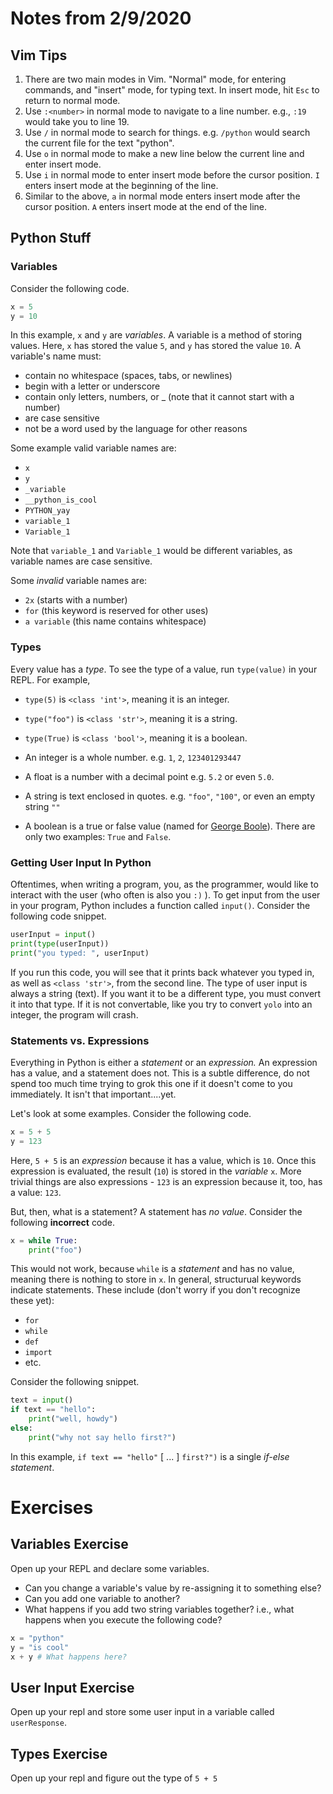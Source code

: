 # Notes from 2/9/2020
## Vim Tips
1. There are two main modes in Vim. "Normal" mode, for entering commands, and "insert" mode, for typing text. In insert mode, hit `Esc` to return to normal mode. 
2. Use `:<number>` in normal mode to navigate to a line number. e.g., `:19` would take you to line 19. 
3. Use `/` in normal mode to search for things. e.g. `/python` would search the current file for the text "python".
4. Use `o` in normal mode to make a new line below the current line and enter insert mode.
5. Use `i` in normal mode to enter insert mode before the cursor position. `I` enters insert mode at the beginning of the line.
6. Similar to the above, `a` in normal mode enters insert mode after the cursor position. `A` enters insert mode at the end of the line.

## Python Stuff
### Variables
Consider the following code.
```python
x = 5
y = 10
```
In this example, `x` and `y` are _variables_. A variable is a method of storing values. Here, `x` has stored the value `5`, and `y` has stored the value `10`. A variable's name must:
- contain no whitespace (spaces, tabs, or newlines)
- begin with a letter or underscore
- contain only letters, numbers, or _ (note that it cannot start with a number)
- are case sensitive
- not be a word used by the language for other reasons

Some example valid variable names are:
- `x`
- `y`
- `_variable`
- `__python_is_cool`
- `PYTHON_yay`
- `variable_1`
- `Variable_1`
 
Note that `variable_1` and `Variable_1` would be different variables, as variable names are case sensitive.

Some _invalid_ variable names are:
- `2x` (starts with a number)
- `for` (this keyword is reserved for other uses)
- `a variable` (this name contains whitespace)


### Types
Every value has a _type_. To see the type of a value, run `type(value)` in your REPL. For example,
- `type(5)` is `<class 'int'>`, meaning it is an integer.
- `type("foo")` is `<class 'str'>`, meaning it is a string.
- `type(True)` is `<class 'bool'>`, meaning it is a boolean.


- An integer is a whole number. e.g. `1`, `2`, `123401293447`
- A float is a number with a decimal point e.g. `5.2` or even `5.0`.
- A string is text enclosed in quotes. e.g. `"foo"`, `"100"`, or even an empty string `""`
- A boolean is a true or false value (named for [George Boole](https://en.wikipedia.org/wiki/George_Boole)). There are only two examples: `True` and  `False`.

### Getting User Input In Python
Oftentimes, when writing a program, you, as the programmer, would like to interact with the user (who often is also you `:)` ). To get input from the user in your program, Python includes a function called `input()`. Consider the following code snippet.
```python
userInput = input()
print(type(userInput))
print("you typed: ", userInput)
```
If you run this code, you will see that it prints back whatever you typed in, as well as `<class 'str'>`, from the second line. The type of user input is always a string (text). If you want it to be a different type, you must convert it into that type. If it is not convertable, like you try to convert `yolo` into an integer, the program will crash.

### Statements vs. Expressions
Everything in Python is either a _statement_ or an _expression._ An expression has a value, and a statement does not. This is a subtle difference, do not spend too much time trying to grok this one if it doesn't come to you immediately. It isn't that important....yet.

Let's look at some examples. Consider the following code.
```python
x = 5 + 5
y = 123
```
Here, `5 + 5` is an _expression_ because it has a value, which is `10`. Once this expression is evaluated, the result (`10`) is stored in the _variable_ `x`. More trivial things are also expressions - `123` is an expression because it, too, has a value: `123`. 

But, then, what is a statement? A statement has _no value_. Consider the following **incorrect** code. 
```python
x = while True:
    print("foo")
```
This would not work, because `while` is a _statement_ and has no value, meaning there is nothing to store in `x`. In general, structurual keywords indicate statements. These include (don't worry if you don't recognize these yet):
- `for`
- `while`
- `def`
- `import`
- etc.

Consider the following snippet.
```python
text = input()
if text == "hello":
    print("well, howdy")
else:
    print("why not say hello first?")
```
In this example, `if text == "hello"` [ ... ] `first?")` is a single _if-else statement_. 

# Exercises
## Variables Exercise
Open up your REPL and declare some variables. 
- Can you change a variable's value by re-assigning it to something else? 
- Can you add one variable to another? 
- What happens if you add two string variables together? i.e., what happens when you execute the following code?
```python
x = "python"
y = "is cool"
x + y # What happens here?
```
## User Input Exercise
Open up your repl and store some user input in a variable called `userResponse`. 

## Types Exercise
Open up your repl and figure out the type of `5 + 5`
